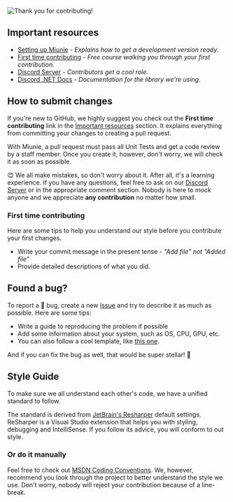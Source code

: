 ![Thank you for contributing!](https://i.imgur.com/E5jgNX1.png)

## Important resources

* [Setting up Miunie](https://github.com/petrspelos/Community-Discord-BOT#getting-started) - _Explains how to get a development version ready._
* [First time contributing](https://egghead.io/courses/how-to-contribute-to-an-open-source-project-on-github) - _Free course walking you through your first contribution._
* [Discord Server](https://discord.gg/R9j8DJF) - _Contributors get a cool role._
* [Discord .NET Docs](https://docs.stillu.cc/) - _Documentation for the library we're using._

## How to submit changes

If you're new to GitHub, we highly suggest you check out the **First time contributing** link in the [Important resources](#important-resources) section. It explains everything from committing your changes to creating a pull request.

With Miunie, a pull request must pass all Unit Tests and get a code review by a staff member. Once you create it, however, don't worry, we will check it as soon as possible.

:blush: We all make mistakes, so don't worry about it. After all, it's a learning experience. If you have any questions, feel free to ask on our [Discord Server](https://discord.gg/R9j8DJF) or in the appropriate comment section. Nobody is here to mock anyone and we appreciate **any contribution** no matter how small.

### First time contributing
Here are some tips to help you understand our style before you contribute your first changes.

* Write your commit message in the present tense - _"Add file" not "Added file"_
* Provide detailed descriptions of what you did.

## Found a bug?

To report a :bug: bug, create a new [Issue](https://github.com/petrspelos/Community-Discord-BOT/issues/new) and try to describe it as much as possible. Here are some tips:

* Write a guide to reproducing the problem if possible
* Add some information about your system, such as OS, CPU, GPU, etc.
* You can also follow a cool template, like [this one](https://gist.github.com/auremoser/72803ba969d0e61ff070).

And if you can fix the bug as well, that would be super stellar! :revolving_hearts:

## Style Guide
To make sure we all understand each other's code, we have a unified standard to follow.

The standard is derived from [JetBrain's Resharper](https://www.jetbrains.com/resharper/) default settings. ReSharper is a Visual Studio extension that helps you with styling, debugging and IntelliSense. If you follow its advice, you will conform to out style.

### Or do it manually
Feel free to check out [MSDN Coding Conventions](https://docs.microsoft.com/en-us/dotnet/csharp/programming-guide/inside-a-program/coding-conventions). We, however, recommend you look through the project to better understand the style we use. Don't worry, nobody will reject your contribution because of a line-break.
